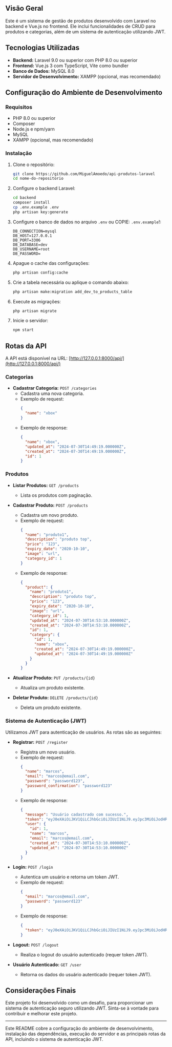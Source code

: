 

## Visão Geral

Este é um sistema de gestão de produtos desenvolvido com Laravel no backend e Vue.js no frontend. Ele inclui funcionalidades de CRUD para produtos e categorias, além de um sistema de autenticação utilizando JWT.

## Tecnologias Utilizadas

- **Backend:** Laravel 9.0 ou superior com PHP 8.0 ou superior
- **Frontend:** Vue.js 3 com TypeScript, Vite como bundler
- **Banco de Dados:** MySQL 8.0
- **Servidor de Desenvolvimento:** XAMPP (opcional, mas recomendado)

## Configuração do Ambiente de Desenvolvimento

### Requisitos

- PHP 8.0 ou superior
- Composer
- Node.js e npm/yarn
- MySQL
- XAMPP (opcional, mas recomendado)

### Instalação

1. Clone o repositório:
   
   ```bash
   git clone https://github.com/MiguelAmoedo/api-produtos-laravel
   cd nome-do-repositorio
   ```

2. Configure o backend Laravel:
   
   ```bash
   cd backend
   composer install
   cp .env.example .env
   php artisan key:generate
   ```

3. Configure o banco de dados no arquivo `.env` ou COPIE: `.env.example`!:

   ```
   DB_CONNECTION=mysql
   DB_HOST=127.0.0.1
   DB_PORT=3306
   DB_DATABASE=dev
   DB_USERNAME=root
   DB_PASSWORD=
   ```

4. Apague o cache das configurações:
   
   ```bash
   php artisan config:cache
   ```

5. Crie a tabela necessária ou aplique o comando abaixo:
   
   ```bash
   php artisan make:migration add_dev_to_products_table
   ```

6. Execute as migrações:
   
   ```bash
   php artisan migrate
   ```

7. Inicie o servidor:
   
   ```bash
   npm start
   ```

## Rotas da API

A API está disponível na URL: [http://127.0.0.1:8000/api/](http://127.0.0.1:8000/api/)

### Categorias

- **Cadastrar Categoria:** `POST /categories`
  - Cadastra uma nova categoria.
  - Exemplo de request:
    ```json
    {
      "name": "xbox"
    }
    ```
  - Exemplo de response:
    ```json
    {
      "name": "xbox",
      "updated_at": "2024-07-30T14:49:19.000000Z",
      "created_at": "2024-07-30T14:49:19.000000Z",
      "id": 1
    }
    ```

### Produtos

- **Listar Produtos:** `GET /products`
  - Lista os produtos com paginação.

- **Cadastrar Produto:** `POST /products`
  - Cadastra um novo produto.
  - Exemplo de request:
    ```json
    {
      "name": "produto1",
      "description": "produto top",
      "price": "123",
      "expiry_date": "2020-10-10",
      "image": "url",
      "category_id": 1
    }
    ```
  - Exemplo de response:
    ```json
    {
      "product": {
        "name": "produto1",
        "description": "produto top",
        "price": "123",
        "expiry_date": "2020-10-10",
        "image": "url",
        "category_id": 1,
        "updated_at": "2024-07-30T14:53:10.000000Z",
        "created_at": "2024-07-30T14:53:10.000000Z",
        "id": 1,
        "category": {
          "id": 1,
          "name": "xbox",
          "created_at": "2024-07-30T14:49:19.000000Z",
          "updated_at": "2024-07-30T14:49:19.000000Z"
        }
      }
    }
    ```

- **Atualizar Produto:** `PUT /products/{id}`
  - Atualiza um produto existente.

- **Deletar Produto:** `DELETE /products/{id}`
  - Deleta um produto existente.

### Sistema de Autenticação (JWT)

Utilizamos JWT para autenticação de usuários. As rotas são as seguintes:

- **Registrar:** `POST /register`
  - Registra um novo usuário.
  - Exemplo de request:
    ```json
    {
      "name": "marcos",
      "email": "marcos@email.com",
      "password": "password123",
      "password_confirmation": "password123"
    }
    ```
  - Exemplo de response:
    ```json
    {
      "message": "Usuário cadastrado com sucesso.",
      "token": "eyJ0eXAiOiJKV1QiLCJhbGciOiJIUzI1NiJ9.eyJpc3MiOiJodHRwOi8vMTI3LjAuMC4xOjgwMDAvYXBpL2xvZ2luIiwiaWF0IjoxNzIyMzUzMTUzLCJleHAiOjE3MjIzNTY3NTMsIm5iZiI6MTcyMjM1MzE1MywianRpIjoicWJ1QVJnckVJVVVFdG9ZcyIsInN1YiI6IjEiLCJwcnYiOiIyM2JkNWM4OTQ5ZjYwMGFkYjM5ZTcwMWM0MDA4NzJkYjdhNTk3NmY3In0.JetS6cDWfoeztfoVe2NmCYPRgj4KJTKiKBPFKvtBW3M",
      "user": {
        "id": 1,
        "name": "marcos",
        "email": "marcos@email.com",
        "created_at": "2024-07-30T14:53:10.000000Z",
        "updated_at": "2024-07-30T14:53:10.000000Z"
      }
    }
    ```

- **Login:** `POST /login`
  - Autentica um usuário e retorna um token JWT.
  - Exemplo de request:
    ```json
    {
      "email": "marcos@email.com",
      "password": "password123"
    }
    ```
  - Exemplo de response:
    ```json
    {
      "token": "eyJ0eXAiOiJKV1QiLCJhbGciOiJIUzI1NiJ9.eyJpc3MiOiJodHRwOi8vMTI3LjAuMC4xOjgwMDAvYXBpL2xvZ2luIiwiaWF0IjoxNzIyMzUzMTUzLCJleHAiOjE3MjIzNTY3NTMsIm5iZiI6MTcyMjM1MzE1MywianRpIjoicWJ1QVJnckVJVVVFdG9ZcyIsInN1YiI6IjEiLCJwcnYiOiIyM2JkNWM4OTQ5ZjYwMGFkYjM5ZTcwMWM0MDA4NzJkYjdhNTk3NmY3In0.JetS6cDWfoeztfoVe2NmCYPRgj4KJTKiKBPFKvtBW3M"
    }
    ```

- **Logout:** `POST /logout`
  - Realiza o logout do usuário autenticado (requer token JWT).

- **Usuário Autenticado:** `GET /user`
  - Retorna os dados do usuário autenticado (requer token JWT).

## Considerações Finais

Este projeto foi desenvolvido como um desafio, para proporcionar um sistema de autenticação seguro utilizando JWT. Sinta-se à vontade para contribuir e melhorar este projeto.

---

Este README cobre a configuração do ambiente de desenvolvimento, instalação das dependências, execução do servidor e as principais rotas da API, incluindo o sistema de autenticação JWT.
